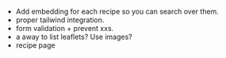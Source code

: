 - Add embedding for each recipe so you can search over them.
- proper tailwind integration.
- form validation + prevent xxs.
- a away to list leaflets? Use images?
- recipe page
